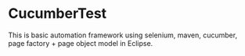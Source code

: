 # CucumberTest
This is basic automation framework using selenium, maven, cucumber, page factory + page object model in Eclipse.
